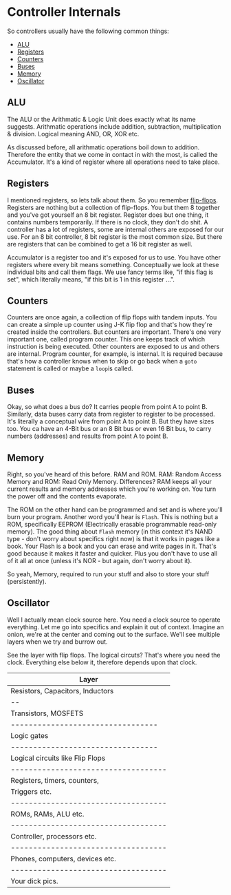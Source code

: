 # Controller Internals

So controllers usually have the following common things:
 * [ALU](#alu)
 * [Registers](#registers)
 * [Counters](#counters)
 * [Buses](#buses)
 * [Memory](#memory)
 * [Oscillator](#oscillator)


## ALU

The ALU or the Arithmatic & Logic Unit does exactly what its name suggests. Arithmatic operations include addition, subtraction, multiplication & division. Logical meaning AND, OR, XOR etc.

As discussed before, all arithmatic operations boil down to addition. Therefore the entity that we come in contact in with the most, is called the Accumulator. It's a kind of register where all operations need to take place.


## Registers

I mentioned registers, so lets talk about them. So you remember [flip-flops](https://en.wikipedia.org/wiki/Flip-flop_(electronics)). Registers are nothing but a collection of flip-flops. You but them 8 together and you've got yourself an 8 bit register. Register does but one thing, it contains numbers temporarily. If there is no clock, they don't do shit. A controller has a lot of registers, some are internal others are exposed for our use. For an 8 bit controller, 8 bit register is the most common size. But there are registers that can be combined to get a 16 bit register as well. 

Accumulator is a register too and it's exposed for us to use. You have other registers where every bit means something. Conceptually we look at these individual bits and call them flags. We use fancy terms like, "if this flag is set", which literally means, "if this bit is 1 in this register ...".


## Counters

Counters are once again, a collection of flip flops with tandem inputs. You can create a simple up counter using J-K flip flop and that's how they're created inside the controllers. But counters are important. There's one very important one, called program counter. This one keeps track of which instruction is being executed. Other counters are exposed to us and others are internal. Program counter, for example, is internal. It is required because that's how a controller knows when to skip or go back when a `goto` statement is called or maybe a `loop`is called.

## Buses

Okay, so what does a bus do? It carries people from point A to point B. Similarly, data buses carry data from register to register to be processed. It's literally a conceptual wire from point A to point B. But they have sizes too. You ca have an 4-Bit bus or an 8 Bit bus or even 16 Bit bus, to carry numbers (addresses) and results from point A to point B.


## Memory

Right, so you've heard of this before. RAM and ROM. RAM: Random Access Memory and ROM: Read Only Memory. Differences?
RAM keeps all your current results and memory addresses which you're working on. You turn the power off and the contents evaporate.

The ROM on the other hand can be programmed and set and is where you'll burn your program. Another word you'll hear is `Flash`. This is nothing but a ROM, specifically EEPROM (Electrically erasable programmable read-only memory). The good thing about `Flash` memory (in this context it's NAND type - don't worry about specifics right now) is that it works in pages like a book. Your Flash is a book and you can erase and write pages in it. That's good because it makes it faster and quicker. Plus you don't have to use all of it all at once (unless it's NOR - but again, don't worry about it).

So yeah, Memory, required to run your stuff and also to store your stuff (persistently).


## Oscillator

Well I actually mean clock source here. You need a clock source to operate everything. Let me go into specifics and explain it out of context. Imagine an onion, we're at the center and coming out to the surface. We'll see multiple layers when we try and burrow out.

See the layer with flip flops. The logical circuts? That's where you need the clock. Everything else below it, therefore depends upon that clock.


| Layer 						    | 
|-----------------------------------|
| Resistors, Capacitors, Inductors  |
| -- |
| Transistors, MOSFETS              |
| --------------------------------- |
| Logic gates                       |
| --------------------------------- |
| Logical circuits like Flip Flops  |
|-----------------------------------|
| Registers, timers, counters,      |
| Triggers etc.                     |
|-----------------------------------|
| ROMs, RAMs, ALU etc.              |
|-----------------------------------|
| Controller, processors etc.       |
|-----------------------------------|
| Phones, computers, devices etc.   |
|-----------------------------------|
| Your dick pics.                   |
